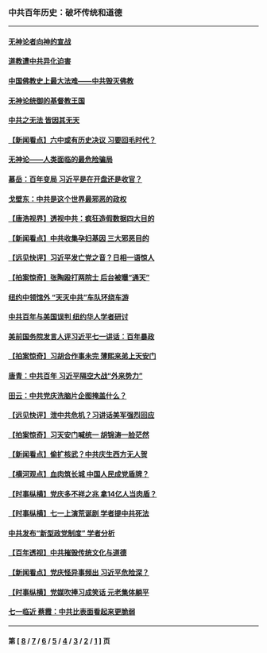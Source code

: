 ### 中共百年历史：破坏传统和道德
---
#### [无神论者向神的宣战](../../pages/nf1176114/n13281535.md?11080430) 
#### [道教遭中共异化迫害](../../pages/nf1176114/n13281463.md?11080430) 
#### [中国佛教史上最大法难——中共毁灭佛教](../../pages/nf1176114/n13281397.md?11080430) 
#### [无神论统御的基督教王国](../../pages/nf1176114/n13281280.md?11080430) 
#### [中共之无法 皆因其无天](../../pages/nf1176114/n13281088.md?11080430) 
#### [【新闻看点】六中或有历史决议 习要回毛时代？](../../pages/nf1176114/n13222895.md?11080430) 
#### [无神论——人类面临的最危险骗局](../../pages/nf1176114/n13196137.md?11080430) 
#### [慕岳：百年变局 习近平是在开盘还是收官？](../../pages/nf1176114/n13206516.md?11080430) 
#### [戈壁东：中共是这个世界最邪恶的政权](../../pages/nf1176114/n13085641.md?11080430) 
#### [【唐浩视界】透视中共：疯狂造假数据四大目的](../../pages/nf1176114/n13080590.md?11080430) 
#### [【新闻看点】中共收集孕妇基因 三大邪恶目的](../../pages/nf1176114/n13077182.md?11080430) 
#### [【远见快评】习近平发亡党之音？日相一语惊人](../../pages/nf1176114/n13074809.md?11080430) 
#### [【拍案惊奇】张陶殴打两院士 后台被曝“通天”](../../pages/nf1176114/n13070496.md?11080430) 
#### [纽约中领馆外 “天灭中共”车队环绕车游](../../pages/nf1176114/n13070693.md?11080430) 
#### [中共百年与美国误判 纽约华人学者研讨](../../pages/nf1176114/n13067969.md?11080430) 
#### [美前国务院发言人评习近平七一讲话：百年暴政](../../pages/nf1176114/n13066986.md?11080430) 
#### [【拍案惊奇】习胡合作事未完 薄熙来弟上天安门](../../pages/nf1176114/n13065867.md?11080430) 
#### [唐青：中共百年 习近平隔空大战“外来势力”](../../pages/nf1176114/n13065976.md?11080430) 
#### [田云：中共党庆洗脑片企图掩盖什么？](../../pages/nf1176114/n13064395.md?11080430) 
#### [【远见快评】泄中共危机？习讲话美军强烈回应](../../pages/nf1176114/n13064269.md?11080430) 
#### [【拍案惊奇】习天安门喊统一 胡锦涛一脸茫然](../../pages/nf1176114/n13063233.md?11080430) 
#### [【新闻看点】偷扩核武？中共庆生西方无人贺](../../pages/nf1176114/n13061263.md?11080430) 
#### [【横河观点】血肉筑长城 中国人民成党盾牌？](../../pages/nf1176114/n13061779.md?11080430) 
#### [【时事纵横】党庆多不祥之兆 拿14亿人当肉盾？](../../pages/nf1176114/n13061709.md?11080430) 
#### [【时事纵横】七一上演荒诞剧 学者提中共死法](../../pages/nf1176114/n13058990.md?11080430) 
#### [中共发布“新型政党制度” 学者分析](../../pages/nf1176114/n13056354.md?11080430) 
#### [【百年透视】中共摧毁传统文化与道德](../../pages/nf1176114/n13057253.md?11080430) 
#### [【新闻看点】党庆怪异事频出 习近平危险深？](../../pages/nf1176114/n13056781.md?11080430) 
#### [【时事纵横】党媒吹捧习成笑话 元老集体躺平](../../pages/nf1176114/n13056792.md?11080430) 
#### [七一临近 蔡霞：中共比表面看起来更脆弱](../../pages/nf1176114/n13056418.md?11080430) 

---
#### 第 [ [8](./8.md?11080430) / [7](./7.md?11080430) / [6](./6.md?11080430) / [5](./5.md?11080430) / [4](./4.md?11080430) / [3](./3.md?11080430) / [2](./2.md?11080430) / [1](./1.md?11080430) ] 页
